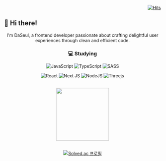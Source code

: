 <!--
**7581058/7581058** is a ✨ _special_ ✨ repository because its `README.md` (this file) appears on your GitHub profile.

Here are some ideas to get you started:

- 🔭 I’m currently working on ...
- 🌱 I’m currently learning ...
- 👯 I’m looking to collaborate on ...
- 🤔 I’m looking for help with ...
- 💬 Ask me about ...
- 📫 How to reach me: ...
- 😄 Pronouns: ...
- ⚡ Fun fact: ...
-->
<div align="right">
  
[![Hits](https://hits.seeyoufarm.com/api/count/incr/badge.svg?url=https%3A%2F%2Fgithub.com%2F7581058%2Fhit-counter&count_bg=%2357BCDA&title_bg=%23000000&icon=github.svg&icon_color=%23FFFFFF&title=hits&edge_flat=false)](https://hits.seeyoufarm.com)

  <!-- [![Solved.ac
프로필](http://mazassumnida.wtf/api/mini/generate_badge?boj=03251116)](https://solved.ac/03251116) -->
</div>  

## 👋 Hi there!   

<div align="center"> 
 I'm DaSeul, a frontend developer passionate about crafting delightful user experiences through clean and efficient code. 
<br>
  
  ### :computer: Studying

![JavaScript](https://img.shields.io/badge/javascript-%23323330.svg?style=for-the-badge&logo=javascript&logoColor=%23F7DF1E)
![TypeScript](https://img.shields.io/badge/typescript-%23007ACC.svg?style=for-the-badge&logo=typescript&logoColor=white)
![SASS](https://img.shields.io/badge/SASS-hotpink.svg?style=for-the-badge&logo=SASS&logoColor=white)
<br>

![React](https://img.shields.io/badge/react-%2320232a.svg?style=for-the-badge&logo=react&logoColor=%2361DAFB)
![Next JS](https://img.shields.io/badge/Next-black?style=for-the-badge&logo=next.js&logoColor=white)
![NodeJS](https://img.shields.io/badge/node.js-6DA55F?style=for-the-badge&logo=node.js&logoColor=white)
![Threejs](https://img.shields.io/badge/threejs-black?style=for-the-badge&logo=three.js&logoColor=white)

<br>

  <img src ="https://github-readme-stats.vercel.app/api?username=7581058&count_private=true&show_icons=true&theme=react" height="170px"/>
<br><br>

  [![Solved.ac
프로필](http://mazassumnida.wtf/api/mini/generate_badge?boj=03251116)](https://solved.ac/03251116)

</div>






